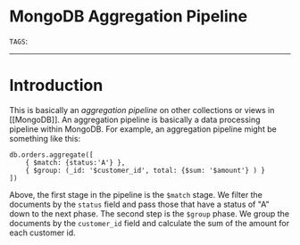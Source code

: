 # MongoDB Aggregation Pipeline
`TAGS`: 

---
# Introduction
This is basically an *aggregation pipeline* on other collections or views in [[MongoDB]]. An aggregation pipeline is basically a data processing pipeline within MongoDB. For example, an aggregation pipeline might be something like this:

```mongodb
db.orders.aggregate([
	{ $match: {status:'A'} },
	{ $group: (_id: '$customer_id', total: {$sum: '$amount'} ) }
])
```

Above, the first stage in the pipeline is the `$match` stage. We filter the documents by the `status` field and pass those that have a status of "A" down to the next phase. The second step is the `$group` phase. We group the documents by the `customer_id` field and calculate the sum of the amount for each customer id.